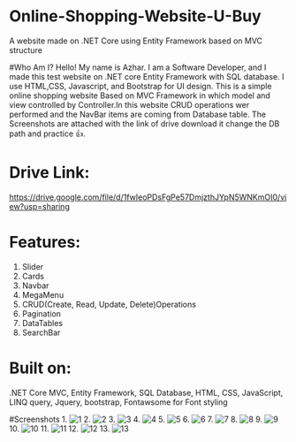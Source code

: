 # Online-Shopping-Website-U-Buy
A website made on .NET Core using Entity Framework based on MVC structure

#Who Am I?
Hello! My name is Azhar. I am a Software Developer, and I made this test website on .NET core Entity Framework with SQL database. I use HTML,CSS, Javascript, and Bootstrap for UI design. This is a simple online shopping website Based on MVC Framework in which model and view controlled by Controller.In this website CRUD operations wer performed and the NavBar items are coming from Database table. The Screenshots are attached with the link of drive download it change the DB path and practice 👍.

# Drive Link:
https://drive.google.com/file/d/1fwIeoPDsFgPe57DmjzthJYpN5WNKmOI0/view?usp=sharing

# Features:
1. Slider
2. Cards
3. Navbar
4. MegaMenu
5. CRUD(Create, Read, Update, Delete)Operations
6. Pagination
7. DataTables
8. SearchBar

# Built on:
.NET Core MVC, Entity Framework, SQL Database, HTML, CSS, JavaScript, LINQ query, Jquery, bootstrap, Fontawsome for Font styling

#Screenshots
1.
![1](https://github.com/AzharAlam147/Online-Shopping-Website-U-Buy/assets/73800301/d9206bfd-3784-4d71-b06f-3a990286711b)
2.
![2](https://github.com/AzharAlam147/Online-Shopping-Website-U-Buy/assets/73800301/3c7b9ae3-a299-4f10-90ec-5ab51af0aa36)
3.
![3](https://github.com/AzharAlam147/Online-Shopping-Website-U-Buy/assets/73800301/99b22c28-104c-480a-b7e3-4312138f52cb)
4.
![4](https://github.com/AzharAlam147/Online-Shopping-Website-U-Buy/assets/73800301/0473aba1-9f48-49b6-b61e-48b1b826f673)
5.
![5](https://github.com/AzharAlam147/Online-Shopping-Website-U-Buy/assets/73800301/6ad51941-a850-42ac-b192-12b337c09427)
6.
![6](https://github.com/AzharAlam147/Online-Shopping-Website-U-Buy/assets/73800301/3a486f94-7953-4d76-a56f-40644bf15e76)
7.
![7](https://github.com/AzharAlam147/Online-Shopping-Website-U-Buy/assets/73800301/2c22f0e3-278c-42fa-925a-8dc47a845451)
8.
![8](https://github.com/AzharAlam147/Online-Shopping-Website-U-Buy/assets/73800301/63da769f-cfb4-4bbd-811f-de198b79ded2)
9.
![9](https://github.com/AzharAlam147/Online-Shopping-Website-U-Buy/assets/73800301/766bd56c-0802-4f6d-8388-c0fdbe0f7e65)
10.
![10](https://github.com/AzharAlam147/Online-Shopping-Website-U-Buy/assets/73800301/899b41c6-be12-4d3f-8e5f-0df4d6fc368f)
11.
![11](https://github.com/AzharAlam147/Online-Shopping-Website-U-Buy/assets/73800301/e80c0eda-7853-44ed-a61b-150ef6e651ff)
12.
![12](https://github.com/AzharAlam147/Online-Shopping-Website-U-Buy/assets/73800301/cacb4f86-0e07-4b2b-b2ea-4a36cd9d23c6)
13.
![13](https://github.com/AzharAlam147/Online-Shopping-Website-U-Buy/assets/73800301/df8563d1-c191-4e2e-a89c-a3e451687643)
